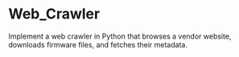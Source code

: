 # Web_Crawler
Implement a web crawler in Python that browses a vendor website, downloads firmware files, and fetches their metadata. 
